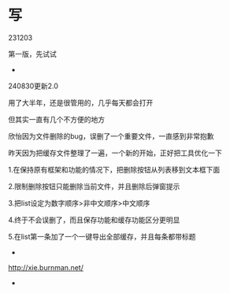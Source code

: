 # 写

231203

第一版，先试试

-

240830更新2.0

用了大半年，还是很管用的，几乎每天都会打开

但其实一直有几个不方便的地方

欣怡因为文件删除的bug，误删了一个重要文件，一直感到非常抱歉

昨天因为把缓存文件整理了一遍，一个新的开始，正好把工具优化一下


1.在保持原有框架和功能的情况下，把删除按钮从列表移到文本框下面

2.限制删除按钮只能删除当前文件，并且删除后弹窗提示

3.把list设定为数字顺序>非中文顺序>中文顺序

4.终于不会误删了，而且保存功能和缓存功能区分更明显

5.在list第一条加了一个一键导出全部缓存，并且每条都带标题

-

http://xie.burnman.net/

-
